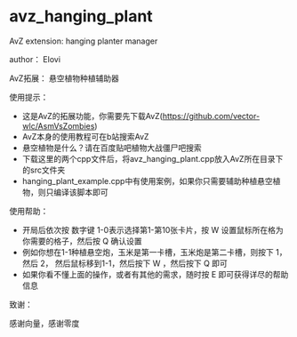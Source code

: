 # avz_hanging_plant

AvZ extension: hanging planter manager

author： Elovi

AvZ拓展： 悬空植物种植辅助器

使用提示：
- 这是AvZ的拓展功能，你需要先下载AvZ(https://github.com/vector-wlc/AsmVsZombies)
- AvZ本身的使用教程可在b站搜索AvZ
- 悬空植物是什么？请在百度贴吧植物大战僵尸吧搜索
- 下载这里的两个cpp文件后，将avz_hanging_plant.cpp放入AvZ所在目录下的src文件夹
- hanging_plant_example.cpp中有使用案例，如果你只需要辅助种植悬空植物，则只编译该脚本即可

使用帮助：
- 开局后依次按 数字键 1-0表示选择第1-第10张卡片，按 W 设置鼠标所在格为你需要的格子，然后按 Q 确认设置
- 例如你想在1-1种植悬空炮，玉米是第一卡槽，玉米炮是第二卡槽，则按下 1， 然后 2， 然后鼠标移到1-1，然后按下 W ，然后按下 Q 即可
- 如果你看不懂上面的操作，或者有其他的需求，随时按 E 即可获得详尽的帮助信息

致谢：

感谢向量，感谢零度
